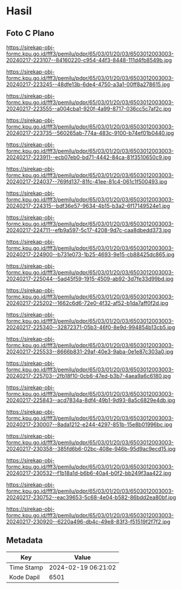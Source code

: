 # Hasil

## Foto C Plano

https://sirekap-obj-formc.kpu.go.id/fff3/pemilu/pdpr/65/03/01/20/03/6503012003003-20240217-223107--84160220-c954-44f3-8448-111d4fb8549b.jpg

https://sirekap-obj-formc.kpu.go.id/fff3/pemilu/pdpr/65/03/01/20/03/6503012003003-20240217-223245--48dfe13b-6de4-4750-a3a1-00ff8a278615.jpg

https://sirekap-obj-formc.kpu.go.id/fff3/pemilu/pdpr/65/03/01/20/03/6503012003003-20240217-223555--a004cba1-920f-4a99-8717-036cc5c7af2c.jpg

https://sirekap-obj-formc.kpu.go.id/fff3/pemilu/pdpr/65/03/01/20/03/6503012003003-20240217-223735--560265ab-774a-483c-9100-b74ef01b0440.jpg

https://sirekap-obj-formc.kpu.go.id/fff3/pemilu/pdpr/65/03/01/20/03/6503012003003-20240217-223911--ecb07eb0-bd71-4442-84ca-81f3510650c9.jpg

https://sirekap-obj-formc.kpu.go.id/fff3/pemilu/pdpr/65/03/01/20/03/6503012003003-20240217-224037--769fd137-81fc-41ee-81c4-061c1f500493.jpg

https://sirekap-obj-formc.kpu.go.id/fff3/pemilu/pdpr/65/03/01/20/03/6503012003003-20240217-224315--bdf36e57-9634-4b15-b3a2-6f17149524e1.jpg

https://sirekap-obj-formc.kpu.go.id/fff3/pemilu/pdpr/65/03/01/20/03/6503012003003-20240217-224711--efb9a597-5c17-4208-9d7c-caa8dbedd373.jpg

https://sirekap-obj-formc.kpu.go.id/fff3/pemilu/pdpr/65/03/01/20/03/6503012003003-20240217-224900--b731e073-1b25-4693-9e15-cb88425dc865.jpg

https://sirekap-obj-formc.kpu.go.id/fff3/pemilu/pdpr/65/03/01/20/03/6503012003003-20240217-225044--5ad45f59-1915-4509-ab92-3d7fe33d99bd.jpg

https://sirekap-obj-formc.kpu.go.id/fff3/pemilu/pdpr/65/03/01/20/03/6503012003003-20240217-225202--1662c6d6-72e0-4f32-af52-b1da7aff0f2d.jpg

https://sirekap-obj-formc.kpu.go.id/fff3/pemilu/pdpr/65/03/01/20/03/6503012003003-20240217-225340--32872371-05b3-46f0-8e9d-994854b13cb5.jpg

https://sirekap-obj-formc.kpu.go.id/fff3/pemilu/pdpr/65/03/01/20/03/6503012003003-20240217-225533--8666b831-29af-40e3-9aba-0e1e87c303a0.jpg

https://sirekap-obj-formc.kpu.go.id/fff3/pemilu/pdpr/65/03/01/20/03/6503012003003-20240217-225703--2fb18f10-0cb6-47ed-b3b7-4aea9a6c6180.jpg

https://sirekap-obj-formc.kpu.go.id/fff3/pemilu/pdpr/65/03/01/20/03/6503012003003-20240217-225843--acd7834a-8df4-49b1-9d93-8a5c6829e4db.jpg

https://sirekap-obj-formc.kpu.go.id/fff3/pemilu/pdpr/65/03/01/20/03/6503012003003-20240217-230007--8ada1212-e244-4297-851b-15e8b01996bc.jpg

https://sirekap-obj-formc.kpu.go.id/fff3/pemilu/pdpr/65/03/01/20/03/6503012003003-20240217-230358--385fd6b6-02bc-408e-946b-95d9ac9ecd15.jpg

https://sirekap-obj-formc.kpu.go.id/fff3/pemilu/pdpr/65/03/01/20/03/6503012003003-20240217-230532--f1b18a1d-b6b6-40a4-b0f2-bb249f3aa422.jpg

https://sirekap-obj-formc.kpu.go.id/fff3/pemilu/pdpr/65/03/01/20/03/6503012003003-20240217-230752--eac39653-5c68-4e04-b582-86bdd2ea80bf.jpg

https://sirekap-obj-formc.kpu.go.id/fff3/pemilu/pdpr/65/03/01/20/03/6503012003003-20240217-230920--6220a496-db4c-49e8-83f3-f51519f2f7f2.jpg


## Metadata

| Key        | Value               |
| ---------- | ------------------- |
| Time Stamp | 2024-02-19 06:21:02 |
| Kode Dapil | 6501                |



